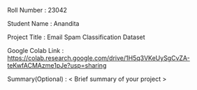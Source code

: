 Roll Number       :   23042

Student Name      :   Anandita

Project Title     :   Email Spam Classification Dataset

Google Colab Link :   https://colab.research.google.com/drive/1H5q3VKeUySgCvZA-teKwfACMAzme1pJe?usp=sharing

Summary(Optional) :   < Brief summary of your project >
